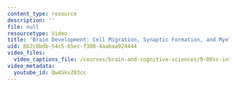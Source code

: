```yaml
---
content_type: resource
description: ''
file: null
resourcetype: Video
title: 'Brain Development: Cell Migration, Synaptic Formation, and Myelination'
uid: 8b2c0bdb-54c5-65ec-f308-4aabaa924444
video_files:
  video_captions_file: /courses/brain-and-cognitive-sciences/9-00sc-introduction-to-psychology-fall-2011/adult-development/brain-development-cell-migration-synaptic-formation-and-myelination/Qw4SkvZ03cc.vtt
video_metadata:
  youtube_id: Qw4SkvZ03cc
---
```

